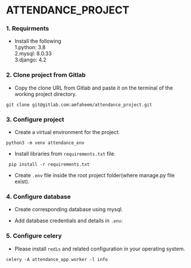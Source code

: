 # ATTENDANCE_PROJECT

### 1. Requirments
- Install the following   
1.python: 3.8  
2.mysql: 8.0.33  
3.django: 4.2  
  
### 2. Clone project from Gitlab
- Copy the clone URL from Gitlab and paste it on the terminal of the working project directory.
```
git clone git@gitlab.com:amfaheem/attendance_project.git
```
### 3. Configure project
- Create a virtual environment for the project.  
```
python3 -m venv attendance_env
```
- Install libraries from `requirements.txt` file.
```
 pip install -r requirements.txt
```

- Create `.env` file inside the root project folder(where manage.py file exist).  


### 4. Configure database

- Create corresponding database using mysql. 

- Add database credentials and details in `.env`:



### 5. Configure celery

- Please install `redis`  and related configuration in your operating system.

```
celery -A attendance_app worker -l info

```